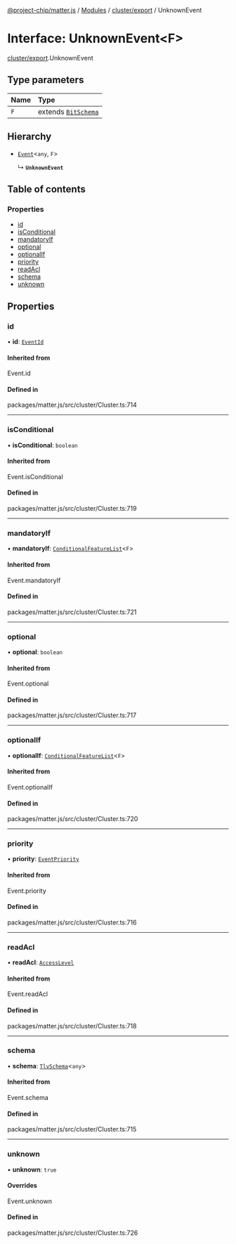 [@project-chip/matter.js](../README.md) / [Modules](../modules.md) / [cluster/export](../modules/cluster_export.md) / UnknownEvent

# Interface: UnknownEvent<F\>

[cluster/export](../modules/cluster_export.md).UnknownEvent

## Type parameters

| Name | Type |
| :------ | :------ |
| `F` | extends [`BitSchema`](../modules/schema_export.md#bitschema) |

## Hierarchy

- [`Event`](../modules/cluster_export.md#event)<`any`, `F`\>

  ↳ **`UnknownEvent`**

## Table of contents

### Properties

- [id](cluster_export.UnknownEvent.md#id)
- [isConditional](cluster_export.UnknownEvent.md#isconditional)
- [mandatoryIf](cluster_export.UnknownEvent.md#mandatoryif)
- [optional](cluster_export.UnknownEvent.md#optional)
- [optionalIf](cluster_export.UnknownEvent.md#optionalif)
- [priority](cluster_export.UnknownEvent.md#priority)
- [readAcl](cluster_export.UnknownEvent.md#readacl)
- [schema](cluster_export.UnknownEvent.md#schema)
- [unknown](cluster_export.UnknownEvent.md#unknown)

## Properties

### id

• **id**: [`EventId`](../modules/datatype_export.md#eventid)

#### Inherited from

Event.id

#### Defined in

packages/matter.js/src/cluster/Cluster.ts:714

___

### isConditional

• **isConditional**: `boolean`

#### Inherited from

Event.isConditional

#### Defined in

packages/matter.js/src/cluster/Cluster.ts:719

___

### mandatoryIf

• **mandatoryIf**: [`ConditionalFeatureList`](../modules/cluster_export.md#conditionalfeaturelist)<`F`\>

#### Inherited from

Event.mandatoryIf

#### Defined in

packages/matter.js/src/cluster/Cluster.ts:721

___

### optional

• **optional**: `boolean`

#### Inherited from

Event.optional

#### Defined in

packages/matter.js/src/cluster/Cluster.ts:717

___

### optionalIf

• **optionalIf**: [`ConditionalFeatureList`](../modules/cluster_export.md#conditionalfeaturelist)<`F`\>

#### Inherited from

Event.optionalIf

#### Defined in

packages/matter.js/src/cluster/Cluster.ts:720

___

### priority

• **priority**: [`EventPriority`](../enums/cluster_export.EventPriority.md)

#### Inherited from

Event.priority

#### Defined in

packages/matter.js/src/cluster/Cluster.ts:716

___

### readAcl

• **readAcl**: [`AccessLevel`](../enums/cluster_export.AccessLevel.md)

#### Inherited from

Event.readAcl

#### Defined in

packages/matter.js/src/cluster/Cluster.ts:718

___

### schema

• **schema**: [`TlvSchema`](../classes/tlv_export.TlvSchema.md)<`any`\>

#### Inherited from

Event.schema

#### Defined in

packages/matter.js/src/cluster/Cluster.ts:715

___

### unknown

• **unknown**: ``true``

#### Overrides

Event.unknown

#### Defined in

packages/matter.js/src/cluster/Cluster.ts:726
